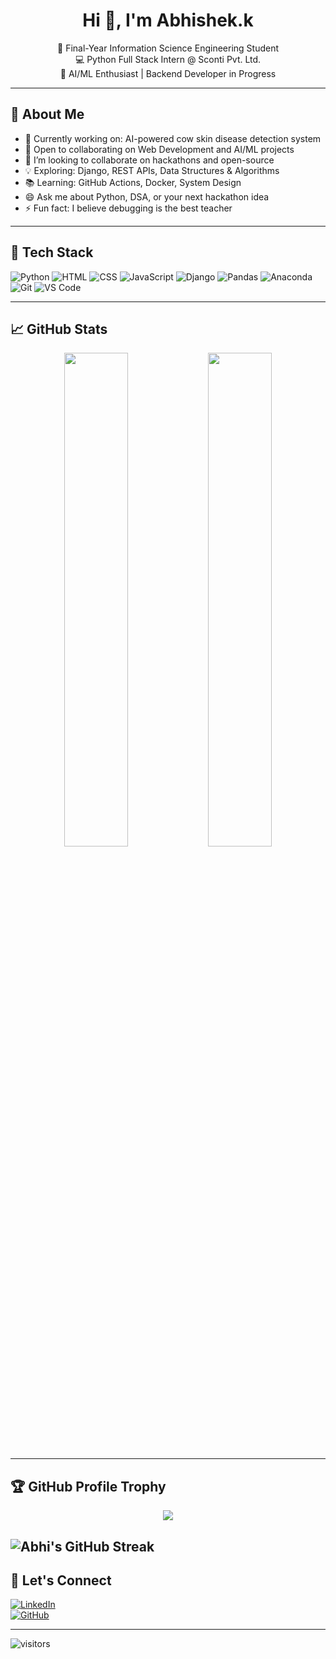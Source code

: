 <h1 align="center">Hi 👋, I'm Abhishek.k</h1>

<p align="center">
🚀 Final-Year Information Science Engineering Student <br>
💻 Python Full Stack Intern @ Sconti Pvt. Ltd. <br>
🤖 AI/ML Enthusiast | Backend Developer in Progress
</p>

---

## 🧠 About Me

- 🔭 Currently working on: AI-powered cow skin disease detection system  
- 🤝 Open to collaborating on Web Development and AI/ML projects  
- 👯 I’m looking to collaborate on hackathons and open-source  
- 💡 Exploring: Django, REST APIs, Data Structures & Algorithms  
- 📚 Learning: GitHub Actions, Docker, System Design  
- 😄 Ask me about Python, DSA, or your next hackathon idea  
- ⚡ Fun fact: I believe debugging is the best teacher  

---

## 🔧 Tech Stack

![Python](https://img.shields.io/badge/Python-FFD43B?style=for-the-badge&logo=python&logoColor=blue)
![HTML](https://img.shields.io/badge/HTML-E34F26?style=for-the-badge&logo=html5&logoColor=white)
![CSS](https://img.shields.io/badge/CSS-1572B6?style=for-the-badge&logo=css3&logoColor=white)
![JavaScript](https://img.shields.io/badge/JavaScript-F7DF1E?style=for-the-badge&logo=javascript&logoColor=black)
![Django](https://img.shields.io/badge/Django-092E20?style=for-the-badge&logo=django&logoColor=white)
![Pandas](https://img.shields.io/badge/Pandas-150458?style=for-the-badge&logo=pandas&logoColor=white)
![Anaconda](https://img.shields.io/badge/Anaconda-44A833?style=for-the-badge&logo=anaconda&logoColor=white)
![Git](https://img.shields.io/badge/Git-F05032?style=for-the-badge&logo=git&logoColor=white)
![VS Code](https://img.shields.io/badge/VSCode-007ACC?style=for-the-badge&logo=visual-studio-code&logoColor=white)

---

## 📈 GitHub Stats

<p align="center">
<img src="https://github-readme-stats.vercel.app/api?username=Abhi-23-AK&show_icons=true&count_private=true&theme=radical" width="45%">
<img src="https://github-readme-stats.vercel.app/api/top-langs/?username=Abhi-23-AK&layout=compact&count_private=true&theme=radical" width="45%">

</p>

---

## 🏆 GitHub Profile Trophy

<p align="center">
 
 <img src="https://github-profile-trophy.vercel.app/?username=Abhi-23-AK&theme=darkhub&margin-w=15&margin-h=15"/>
</p>

![Abhi's GitHub Streak](https://github-readme-streak-stats.herokuapp.com/?user=Abhi-23-AK&theme=radical)
---

## 🔗 Let's Connect

[![LinkedIn](https://img.shields.io/badge/LinkedIn-blue?style=for-the-badge&logo=linkedin&logoColor=white)](https://www.linkedin.com/in/abhishek-k-644341260/)  
[![GitHub](https://img.shields.io/badge/GitHub-000?style=for-the-badge&logo=github&logoColor=white)](https://github.com/Abhi-23-AK)

---

![visitors](https://komarev.com/ghpvc/?username=Abhi-23-AK&label=Profile%20Views&color=0e75b6&style=flat)
